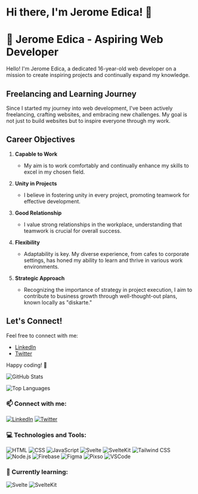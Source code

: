 # Hi there, I'm Jerome Edica! 👋

# 👋 Jerome Edica - Aspiring Web Developer

Hello! I'm Jerome Edica, a dedicated 16-year-old web developer on a mission to create inspiring projects and continually expand my knowledge.

## Freelancing and Learning Journey

Since I started my journey into web development, I've been actively freelancing, crafting websites, and embracing new challenges. My goal is not just to build websites but to inspire everyone through my work.

## Career Objectives

1. **Capable to Work**
   - My aim is to work comfortably and continually enhance my skills to excel in my chosen field.

2. **Unity in Projects**
   - I believe in fostering unity in every project, promoting teamwork for effective development.

3. **Good Relationship**
   - I value strong relationships in the workplace, understanding that teamwork is crucial for overall success.

4. **Flexibility**
   - Adaptability is key. My diverse experience, from cafes to corporate settings, has honed my ability to learn and thrive in various work environments.

5. **Strategic Approach**
   - Recognizing the importance of strategy in project execution, I aim to contribute to business growth through well-thought-out plans, known locally as "diskarte."

## Let's Connect!

Feel free to connect with me:
- [LinkedIn](https://www.linkedin.com/in/your-linkedin-profile)
- [Twitter](https://twitter.com/your-twitter-handle)

Happy coding! 🚀

![GitHub Stats](https://github-readme-stats.vercel.app/api?username=JDev000&show_icons=true&theme=radical)

![Top Languages](https://github-readme-stats.vercel.app/api/top-langs/?username=JDev000&layout=compact&theme=radical)

### 📫 Connect with me:
[![LinkedIn](https://img.shields.io/badge/LinkedIn-Connect-blue)](https://www.linkedin.com/in/your-linkedin-profile)
[![Twitter](https://img.shields.io/badge/Twitter-Follow-blue)](https://twitter.com/your-twitter-handle)

### 💻 Technologies and Tools:
![HTML](https://img.shields.io/badge/-HTML-E34F26?logo=html5&logoColor=white)
![CSS](https://img.shields.io/badge/-CSS-1572B6?logo=css3&logoColor=white)
![JavaScript](https://img.shields.io/badge/-JavaScript-F7DF1E?logo=javascript&logoColor=black)
![Svelte](https://img.shields.io/badge/-Svelte-FF3E00?logo=svelte&logoColor=white)
![SvelteKit](https://img.shields.io/badge/-SvelteKit-FF3E00?logo=svelte&logoColor=white)
![Tailwind CSS](https://img.shields.io/badge/-Tailwind%20CSS-38B2AC?logo=tailwind-css&logoColor=white)
![Node.js](https://img.shields.io/badge/-Node.js-339933?logo=node.js&logoColor=white)
![Firebase](https://img.shields.io/badge/-Firebase-FFCA28?logo=firebase&logoColor=black)
![Figma](https://img.shields.io/badge/-Figma-F24E1E?logo=figma&logoColor=white)
![Pixso](https://img.shields.io/badge/-Pixso-339933?logo=pixso&logoColor=white)
![VSCode](https://img.shields.io/badge/-VSCode-007ACC?logo=visual-studio-code&logoColor=white)

### 🌱 Currently learning:

![Svelte](https://img.shields.io/badge/-Svelte-FF3E00?logo=svelte&logoColor=white)
![SvelteKit](https://img.shields.io/badge/-SvelteKit-FF3E00?logo=svelte&logoColor=white)

